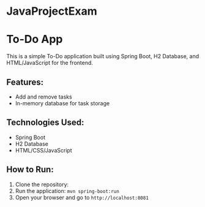 # JavaProjectExam

# To-Do App

This is a simple To-Do application built using Spring Boot, H2 Database, and HTML/JavaScript for the frontend.

## Features:
- Add and remove tasks
- In-memory database for task storage

## Technologies Used:
- Spring Boot
- H2 Database
- HTML/CSS/JavaScript

## How to Run:
1. Clone the repository: 
2. Run the application: `mvn spring-boot:run`
3. Open your browser and go to `http://localhost:8081`
